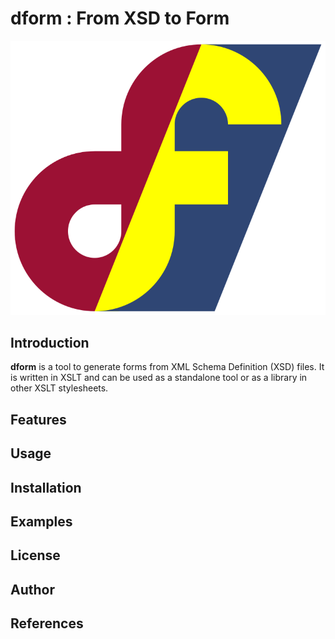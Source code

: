 # dform : From XSD to Form

![dform](img/dform.svg)

## Introduction

**dform** is a tool to generate forms from XML Schema Definition (XSD) files. It is written in XSLT and can be used as a standalone tool or as a library in other XSLT stylesheets.

## Features

## Usage

## Installation

## Examples

## License

## Author

## References

